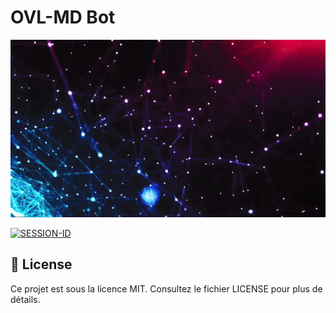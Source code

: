 # OVL-MD Bot

![Demo](ezgif-7-16d6d87a38.gif)

[![SESSION-ID](https://upload.wikimedia.org/wikipedia/commons/thumb/a/af/Barcode_scanner_icon.svg/1024px-Barcode_scanner_icon.svg.png)](https://xenophobic-nelia-ainz-oest-org-5bf6622e.koyeb.app/)

## 📄 License

Ce projet est sous la licence MIT. Consultez le fichier LICENSE pour plus de détails.
